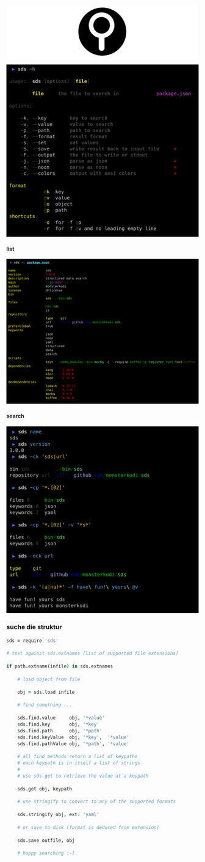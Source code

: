 
![icon](./img/icon.png)

![usage](./img/usage.png)

#### list

![list](./img/list.png)

#### search

![search](./img/search.png)

### suche die struktur

```coffeescript
sds = require 'sds'

# test against sds.extnames [list of supported file extensions]

if path.extname(infile) in sds.extnames

    # load object from file
    
    obj = sds.load infile

    # find something ...
    
    sds.find.value     obj, '*value' 
    sds.find.key       obj, '*key' 
    sds.find.path      obj, '*path' 
    sds.find.keyValue  obj, '*key',  '*value'
    sds.find.pathValue obj, '*path', '*value'
    
    # all find methods return a list of keypaths
    # each keypath is in itself a list of strings
    #
    # use sds.get to retrieve the value at a keypath
    
    sds.get obj, keypath

    # use stringify to convert to any of the supported formats
    
    sds.stringify obj, ext: 'yaml'
    
    # or save to disk (format is deduced from extension)
    
    sds.save outfile, obj
    
    # happy searching :-)
```
